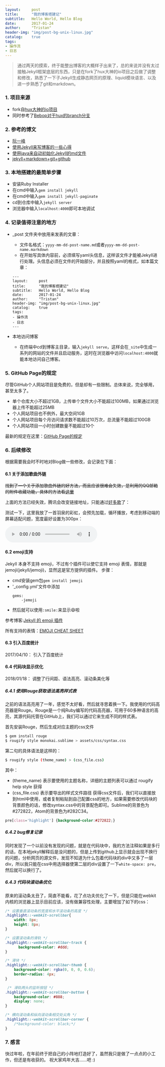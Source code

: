 ```yaml
---
layout:     post
title:      "我的博客搭建记"
subtitle:   Hello World, Hello Blog
date:       2017-01-24
author:     "Tristan"
header-img: "img/post-bg-unix-linux.jpg"
catalog:    true
tags:
- 操作流
- 日志
---
```


> 通过两天的摸索，终于能整出博客的大概样子出来了，总的来说并没有太过接触Jekyll框架底层的东西，只是在fork了hux大神的io项目之后做了调整和修改，熟悉了一下子Jekyll生成静态网页的原理、liquid模块语言、以及进一步熟悉了git和markdown。

### 1. 项目来源
- fork自[hux大神的io项目](https://github.com/Huxpro/huxpro.github.io)
- 同时参考了[Bebop对于hux的branch分支](https://github.com/chaosinmotion/chaosinmotion.github.io)

### 2. 参考的博文
- [阮一峰](http://www.ruanyifeng.com/blog/2012/08/blogging_with_jekyll.html)
- [使用Jekyll来写博客的一些心得](http://www.tuicool.com/articles/vENfq2)
- [使用java来自动初始化Jekyll的md文件](http://www.tuicool.com/articles/yu6vIfe)
- [jekyll+markdown+git+github](https://droidcat.bitbucket.io/2015/05/26/blog-or-wiki.html)

### 3. 本地搭建的最简单步骤
- 安装Ruby Installer
- 在cmd中输入`gem install jekyll`
- 在cmd中输入`gem install jekyll-paginate`
- cd到仓库中输入`jekyll server`
- 浏览器中输入`localhost:4000`即可本地调试

### 4. 记录值得注意的地方
- _post 文件夹中放用来发表的文章：
  - 文件名格式：`yyyy-mm-dd-post-name.md`或者`yyyy-mm-dd-post-name.markdown`
  - 在开始写具体内容前，必须填写yaml头信息，这样该文件才能被Jekyll进行处理。头信息必须在文件的开始部分，并且按照yaml的格式，如本篇文章：

  ```
  ---
  layout:     post
  title:      "我的博客搭建记"
  subtitle:   Hello World, Hello Blog
  date:       2017-01-24
  author:     "Tristan"
  header-img: "img/post-bg-unix-linux.jpg"
  catalog:    true
  tags:
  - 操作流
  - 日志
  ---
  ```


- 本地访问博客
  - 在终端中cd到博客主目录，输入`jekyll serve`，这样会在`_site`中生成一系列的网站的文件并且启动服务，这时在浏览器中访问`localhost:4000`就能本地访问自己博客。

### 5. GitHub Page的规定
尽管GitHub个人网站项目是免费的，但是却有一些限制。总体来说，完全够用，甚至太多了。
- 单个仓库大小不超过1GB，上传单个文件大小不能超过100MB，如果通过浏览器上传不能超过25MB
- 个人网站项目也不例外，最大空间1GB
- 个人网站项目每个月访问请求数不能超过10万次，总流量不能超过100GB
- 个人网站项目一小时创建数量不能超过10个

最新的规定在这里：[GitHub Page的规定](https://help.github.com/articles/what-is-github-pages/#recommended-limits)

### 6. 后续修改
根据需要我会时不时地对Blog做一些修改，会记录在下面：
#### 6.1 关于添加歌曲外链
~~找到了一个关于添加歌曲外链的好方法，而且应该很难会失效，是利用的QQ邮箱的附件收藏功能，具体的方法看[这里](https://zhidao.baidu.com/question/583100560403319365.html)~~

上面的方法已经失效，腾讯会改变链接地址，只能通过[好多歌](www.haoduoge.com)了：

测试一下，这里我放了一首羽泉的彩虹，会预先加载，循环播放，考虑到移动端的屏幕适配问题，宽度最好设置为300px：
<div>
  <audio controls loop preload style="width: 300px" src="http://mp3.haoduoge.com/s/2017-03-13/1489401430.mp3"></audio>
</div>

#### 6.2 emoji支持
Jekyll 本身不支持 emoji，不过有个插件可以使它支持 emoji 表情，那就是 jemoji(jekyll/jemoji)，显然这是官方提供的插件。
步骤：
- cmd安装gem包`gem install jemoji`
- '_config.yml'文件中添加
  ```
  gems:
      -jemoji
  ```
- 然后就可以使用`:smile:`来显示😄啦

参考博客:[Jekyll 的 emoji 插件](http://blog.fooleap.org/jemoji.html)

所有支持的表情：[EMOJI CHEAT SHEET](https://www.webpagefx.com/tools/emoji-cheat-sheet/)

#### 6.3 引入百度统计
2017/04/10： 引入了百度统计

#### 6.4 代码块显示优化
2018/01/18： 调整了行间距、语法高亮、滚动条美化等

##### 6.4.1 使用Rouge获取语法高亮样式表
之前的语法高亮用了一年，感觉不太好看，然后就寻思着换一下。我使用的代码高亮器是Rouge。Rouge是一个纯Ruby编写的代码高亮器，可用于60多种语言的高亮，其源代码托管在GitHub上，我们可以通过它来生成不同的样式表。

首先安装Rouge，然后生成对应主题的css文件
```bash
$ gem install rouge
$ rougify style monokai.sublime > assets/css/syntax.css
```
第二句的具体语法是这样的：
```bash
$ rougify style (theme_name) > (css_file.css)
```
其中：
- (theme_name) 表示要使用的主题名称，详细的主题列表可以通过 rougify help style 获得
- (css_file.css) 表示要导出的样式文件路径
获得css文件后，我们可以直接放到html中使用，或者复制粘贴到自己配置css的地方，如果需要修改代码块的背景颜色的话，修改syntax.css中的背景配色即可。Sublime的背景色为#272822，Atom的背景色为#282C34。
```css
pre[class='highlight'] {background-color:#272822;}
```

##### 6.4.2 bug修复记录
同时发现了一个以前没有发现的问题，就是在代码块中，我的方法注释如果是多行的话，在本地jekyll解释后是没问题的，但是上传到github上显示就会出现不换行的问题，分析网页的源文件，发现不知道为什么包着代码块的div中又多了一层div，所以我只能在css中用选择器使第二层的div设置了一下`white-space: pre`，然后就可以换行了。

##### 6.4.3 代码块滚动条优化
原来的滚动条太丑了，简直不能看，花了点功夫优化了一下，但是只能在webkit内核的浏览器上显示目前应该，没有做兼容性处理，主要增加了如下的css：
```css
/* 设置垂直滚动条的宽度和水平滚动条的高度 */
.highlight::-webkit-scrollbar{
    width: 8px;
    height: 8px;
}

/* 设置滚动条的滑轨 */
.highlight::-webkit-scrollbar-track {
      background-color: #ddd;
}

/* 滑块 */
.highlight::-webkit-scrollbar-thumb {
    background-color: rgba(0, 0, 0, 0.6);
    border-radius: 4px;
}

 /* 滑轨两头的监听按钮 */
.highlight::-webkit-scrollbar-button {
    background-color: #888;
    display: none;
}

/* 横向滚动条和纵向滚动条相交处尖角 */
.highlight::-webkit-scrollbar-corner {
    /*background-color: black;*/
}
```


### 7. 感言
快过年啦，在年前终于把自己的小阵地打造好了，虽然我只是做了一点点的小工作，但还是有收获的。
祝大家鸡年大吉......吧 :)